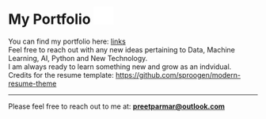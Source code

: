 # My Portfolio <img src="/assets/hello.gif" width="40" height="35"/>

You can find my portfolio here: [links](https://preetparmar.github.io/)<br/>
Feel free to reach out with any new ideas pertaining to Data, Machine Learning, AI, Python and New Technology.<br/>
I am always ready to learn something new and grow as an indvidual.<br/>
Credits for the resume template: https://github.com/sproogen/modern-resume-theme

---
Please feel free to reach out to me at: **preetparmar@outlook.com**

